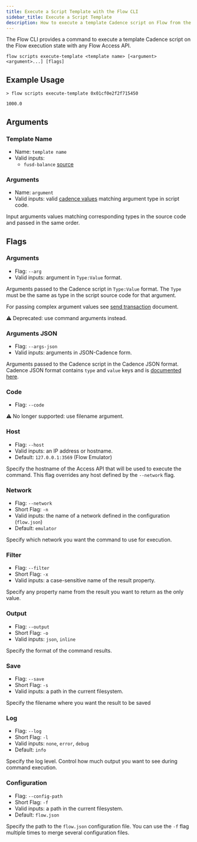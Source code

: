 ```yaml
---
title: Execute a Script Template with the Flow CLI
sidebar_title: Execute a Script Template
description: How to execute a template Cadence script on Flow from the command line
---
```


The Flow CLI provides a command to execute a template Cadence script on the Flow execution state with any Flow Access API.

```shell
flow scripts execute-template <template name> [<argument> <argument>...] [flags]
```

## Example Usage

```shell
> flow scripts execute-template 0x01cf0e2f2f715450

1000.0
```

## Arguments

### Template Name
- Name: `template name`
- Valid inputs:
  - `fusd-balance` [source](https://github.com/onflow/fusd/blob/main/transactions/scripts/get_fusd_balance.cdc)
  
### Arguments
- Name: `argument`
- Valid inputs: valid [cadence values](https://docs.onflow.org/cadence/json-cadence-spec/)
  matching argument type in script code.

Input arguments values matching corresponding types in the source code and passed in the same order.

## Flags

### Arguments

- Flag: `--arg`
- Valid inputs: argument in `Type:Value` format.

Arguments passed to the Cadence script in `Type:Value` format. 
The `Type` must be the same as type in the script source code for that argument.  

For passing complex argument values see [send transaction](https://docs.onflow.org/flow-cli/send-transactions/#example-usage) document. 

⚠️  Deprecated: use command arguments instead.

### Arguments JSON

- Flag: `--args-json`
- Valid inputs: arguments in JSON-Cadence form.

Arguments passed to the Cadence script in the Cadence JSON format.
Cadence JSON format contains `type` and `value` keys and is 
[documented here](https://docs.onflow.org/cadence/json-cadence-spec/).

### Code

- Flag: `--code`

⚠️  No longer supported: use filename argument.

### Host

- Flag: `--host`
- Valid inputs: an IP address or hostname.
- Default: `127.0.0.1:3569` (Flow Emulator)

Specify the hostname of the Access API that will be
used to execute the command. This flag overrides
any host defined by the `--network` flag.

### Network

- Flag: `--network`
- Short Flag: `-n`
- Valid inputs: the name of a network defined in the configuration (`flow.json`)
- Default: `emulator`

Specify which network you want the command to use for execution.

### Filter

- Flag: `--filter`
- Short Flag: `-x`
- Valid inputs: a case-sensitive name of the result property.

Specify any property name from the result you want to return as the only value.

### Output

- Flag: `--output`
- Short Flag: `-o`
- Valid inputs: `json`, `inline`

Specify the format of the command results.

### Save

- Flag: `--save`
- Short Flag: `-s`
- Valid inputs: a path in the current filesystem.

Specify the filename where you want the result to be saved

### Log

- Flag: `--log`
- Short Flag: `-l`
- Valid inputs: `none`, `error`, `debug`
- Default: `info`

Specify the log level. Control how much output you want to see during command execution.

### Configuration

- Flag: `--config-path`
- Short Flag: `-f`
- Valid inputs: a path in the current filesystem.
- Default: `flow.json`

Specify the path to the `flow.json` configuration file.
You can use the `-f` flag multiple times to merge
several configuration files.
